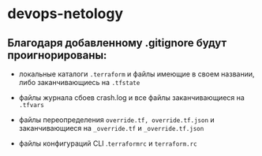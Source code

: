 # devops-netology

## Благодаря добавленному .gitignore будут проигнорированы:

- локальные каталоги `.terraform` и файлы имеющие в своем названии, либо заканчивающиесь на `.tfstate`

- файлы журнала сбоев crash.log и все файлы заканчивающиеся на `.tfvars`

- файлы переопределения `override.tf, override.tf.json` и заканчивающиеся на `_override.tf` и `_override.tf.json`

- файлы конфигураций CLI .`terraformrc` и `terraform.rc`
